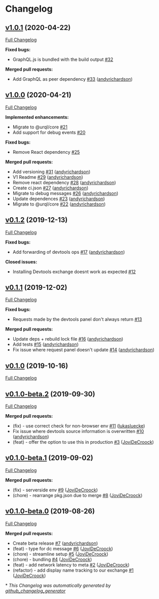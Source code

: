# Changelog

## [v1.0.1](https://github.com/FormidableLabs/urql-devtools-exchange/tree/v1.0.1) (2020-04-22)

[Full Changelog](https://github.com/FormidableLabs/urql-devtools-exchange/compare/v1.0.0...v1.0.1)

**Fixed bugs:**

- GraphQL.js is bundled with the build output [\#32](https://github.com/FormidableLabs/urql-devtools-exchange/issues/32)

**Merged pull requests:**

- Add GraphQL as peer dependency [\#33](https://github.com/FormidableLabs/urql-devtools-exchange/pull/33) ([andyrichardson](https://github.com/andyrichardson))

## [v1.0.0](https://github.com/FormidableLabs/urql-devtools-exchange/tree/v1.0.0) (2020-04-21)

[Full Changelog](https://github.com/FormidableLabs/urql-devtools-exchange/compare/v0.1.2...v1.0.0)

**Implemented enhancements:**

- Migrate to @urql/core [\#21](https://github.com/FormidableLabs/urql-devtools-exchange/issues/21)
- Add support for debug events [\#20](https://github.com/FormidableLabs/urql-devtools-exchange/issues/20)

**Fixed bugs:**

- Remove React dependency [\#25](https://github.com/FormidableLabs/urql-devtools-exchange/issues/25)

**Merged pull requests:**

- Add versioning [\#31](https://github.com/FormidableLabs/urql-devtools-exchange/pull/31) ([andyrichardson](https://github.com/andyrichardson))
- V1 Readme [\#29](https://github.com/FormidableLabs/urql-devtools-exchange/pull/29) ([andyrichardson](https://github.com/andyrichardson))
- Remove react dependency [\#28](https://github.com/FormidableLabs/urql-devtools-exchange/pull/28) ([andyrichardson](https://github.com/andyrichardson))
- Create ci.json [\#27](https://github.com/FormidableLabs/urql-devtools-exchange/pull/27) ([andyrichardson](https://github.com/andyrichardson))
- Migrate to debug messages [\#26](https://github.com/FormidableLabs/urql-devtools-exchange/pull/26) ([andyrichardson](https://github.com/andyrichardson))
- Update dependences [\#23](https://github.com/FormidableLabs/urql-devtools-exchange/pull/23) ([andyrichardson](https://github.com/andyrichardson))
- Migrate to @urql/core [\#22](https://github.com/FormidableLabs/urql-devtools-exchange/pull/22) ([andyrichardson](https://github.com/andyrichardson))

## [v0.1.2](https://github.com/FormidableLabs/urql-devtools-exchange/tree/v0.1.2) (2019-12-13)

[Full Changelog](https://github.com/FormidableLabs/urql-devtools-exchange/compare/v0.1.1...v0.1.2)

**Fixed bugs:**

- Add forwarding of devtools ops [\#17](https://github.com/FormidableLabs/urql-devtools-exchange/pull/17) ([andyrichardson](https://github.com/andyrichardson))

**Closed issues:**

- Installing Devtools exchange doesnt work as expected [\#12](https://github.com/FormidableLabs/urql-devtools-exchange/issues/12)

## [v0.1.1](https://github.com/FormidableLabs/urql-devtools-exchange/tree/v0.1.1) (2019-12-02)

[Full Changelog](https://github.com/FormidableLabs/urql-devtools-exchange/compare/v0.1.0...v0.1.1)

**Fixed bugs:**

- Requests made by the devtools panel don't always return [\#13](https://github.com/FormidableLabs/urql-devtools-exchange/issues/13)

**Merged pull requests:**

- Update deps + rebuild lock file [\#16](https://github.com/FormidableLabs/urql-devtools-exchange/pull/16) ([andyrichardson](https://github.com/andyrichardson))
- Add tests [\#15](https://github.com/FormidableLabs/urql-devtools-exchange/pull/15) ([andyrichardson](https://github.com/andyrichardson))
- Fix issue where request panel doesn't update [\#14](https://github.com/FormidableLabs/urql-devtools-exchange/pull/14) ([andyrichardson](https://github.com/andyrichardson))

## [v0.1.0](https://github.com/FormidableLabs/urql-devtools-exchange/tree/v0.1.0) (2019-10-16)

[Full Changelog](https://github.com/FormidableLabs/urql-devtools-exchange/compare/v0.1.0-beta.2...v0.1.0)

## [v0.1.0-beta.2](https://github.com/FormidableLabs/urql-devtools-exchange/tree/v0.1.0-beta.2) (2019-09-30)

[Full Changelog](https://github.com/FormidableLabs/urql-devtools-exchange/compare/v0.1.0-beta.1...v0.1.0-beta.2)

**Merged pull requests:**

- \(fix\) - use correct check for non-browser env [\#11](https://github.com/FormidableLabs/urql-devtools-exchange/pull/11) ([lukasluecke](https://github.com/lukasluecke))
- Fix issue where devtools source information is overwritten [\#10](https://github.com/FormidableLabs/urql-devtools-exchange/pull/10) ([andyrichardson](https://github.com/andyrichardson))
- \(feat\) - offer the option to use this in production [\#3](https://github.com/FormidableLabs/urql-devtools-exchange/pull/3) ([JoviDeCroock](https://github.com/JoviDeCroock))

## [v0.1.0-beta.1](https://github.com/FormidableLabs/urql-devtools-exchange/tree/v0.1.0-beta.1) (2019-09-02)

[Full Changelog](https://github.com/FormidableLabs/urql-devtools-exchange/compare/v0.1.0-beta.0...v0.1.0-beta.1)

**Merged pull requests:**

- \(fix\) - serverside env [\#9](https://github.com/FormidableLabs/urql-devtools-exchange/pull/9) ([JoviDeCroock](https://github.com/JoviDeCroock))
- \(chore\) - rearrange pkg.json due to merge [\#8](https://github.com/FormidableLabs/urql-devtools-exchange/pull/8) ([JoviDeCroock](https://github.com/JoviDeCroock))

## [v0.1.0-beta.0](https://github.com/FormidableLabs/urql-devtools-exchange/tree/v0.1.0-beta.0) (2019-08-26)

[Full Changelog](https://github.com/FormidableLabs/urql-devtools-exchange/compare/a6b78b0ba00219f102d4071871fd6e3c2b903615...v0.1.0-beta.0)

**Merged pull requests:**

- Create beta release [\#7](https://github.com/FormidableLabs/urql-devtools-exchange/pull/7) ([andyrichardson](https://github.com/andyrichardson))
- \(feat\) - type for dc message [\#6](https://github.com/FormidableLabs/urql-devtools-exchange/pull/6) ([JoviDeCroock](https://github.com/JoviDeCroock))
- \(chore\) - streamline setup [\#5](https://github.com/FormidableLabs/urql-devtools-exchange/pull/5) ([JoviDeCroock](https://github.com/JoviDeCroock))
- \(chore\) - bundling [\#4](https://github.com/FormidableLabs/urql-devtools-exchange/pull/4) ([JoviDeCroock](https://github.com/JoviDeCroock))
- \(feat\) - add network latency to meta [\#2](https://github.com/FormidableLabs/urql-devtools-exchange/pull/2) ([JoviDeCroock](https://github.com/JoviDeCroock))
- \(refactor\) - add display name tracking to our exchange [\#1](https://github.com/FormidableLabs/urql-devtools-exchange/pull/1) ([JoviDeCroock](https://github.com/JoviDeCroock))

\* _This Changelog was automatically generated by [github_changelog_generator](https://github.com/github-changelog-generator/github-changelog-generator)_
